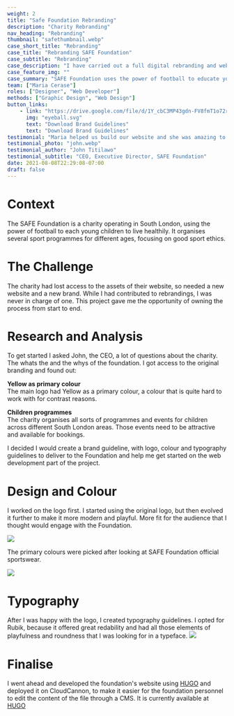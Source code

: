 ```yaml
---
weight: 2
title: "Safe Foundation Rebranding"
description: "Charity Rebranding"
nav_heading: "Rebranding"
thumbnail: "safethumbnail.webp"
case_short_title: "Rebranding"
case_title: "Rebranding SAFE Foundation"
case_subtitle: "Rebranding"
case_description: "I have carried out a full digital rebranding and website development for a Football charity based in South London: SAFE Foundation"
case_feature_img: ""
case_summary: "SAFE Foundation uses the power of football to educate young children to live healthy lives. The team had lost access to their website and assets, so I helped with rebranding and development of their new online presence."
team: ["Maria Cerase"]
roles: ["Designer", "Web Developer"]
methods: ["Graphic Design", "Web Design"]
button_links:
    - link: "https://drive.google.com/file/d/1Y_cbC3MP43gdn-FV8fmT1o72rWzzrX2h/view?usp=sharing"
      img: "eyeball.svg"
      text: "Download Brand Guidelines"
      text: "Download Brand Guidelines"
testimonial: "Maria helped us build our website and she was amazing to work with. She was able to clearly elicit our requirements, set some clear expectations with us and was really patient in guiding us through the project. Her ability to simplify complex information was amazing and her ability to use fantastic visual tools to walk us through the process was really good in helping us execute the project and go live successfully. I'd recommend Maria to anyone who wishes to work with a really knowledgeable and experienced web developer"
testimonial_photo: "john.webp"
testimonial_author: "John Titilawo"
testimonial_subtitle: "CEO, Executive Director, SAFE Foundation"
date: 2021-08-08T22:29:08-07:00
draft: false
---
```


# Context

The SAFE Foundation is a charity operating in South London, using the power of football to each young children to live healthily. It organises several sport programmes for different ages, focusing on good sport ethics.

# The Challenge

The charity had lost access to the assets of their website, so needed a new website and a new brand. While I had contributed to rebrandings, I was never in charge of one. This project gave me the opportunity of owning the process from start to end. 

# Research and Analysis

To get started I asked John, the CEO, a lot of questions about the charity. The whats the and the whys of the foundation. I got access to the original branding and found out:

**Yellow as primary colour**
<br>The main logo had Yellow as a primary colour, a colour that is quite hard to work with for contrast reasons. 

**Children programmes**
<br>The charity organises all sorts of programmes and events for children across different South London areas. Those events need to be attractive and available for bookings.

I decided I would create a brand guideline, with logo, colour and typography guidelines to deliver to the Foundation and help me get started on the web development part of the project.
            
# Design and Colour

I worked on the logo first. I started using the original logo, but then evolved it further to make it more modern and playful. More fit for the audience that I thought would engage with the Foundation. 

![](/casestudies/safefoundation/Evolution.webp)

The primary colours were picked after looking at SAFE Foundation official sportswear.

![](/casestudies/safefoundation/MainColors.webp)

# Typography

After I was happy with the logo, I created typography guidelines. I opted for Rubik, because it offered great redability and had all those elements of playfulness and roundness that I was looking for in a typeface.
![](/casestudies/safefoundation/Typography.webp)

# Finalise

I went ahead and developed the foundation's website using [HUGO](https://gohugo.io/) and deployed it on CloudCannon, to make it easier for the foundation personnel to edit the content of the file through a CMS. It is currently available at [HUGO](https://gohugo.io/)
